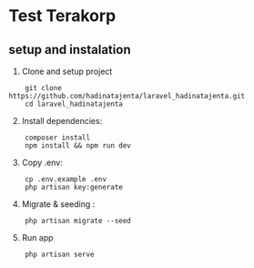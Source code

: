 # Test Terakorp

## setup and instalation
1. Clone and setup project
```
    git clone https://github.com/hadinatajenta/laravel_hadinatajenta.git
    cd laravel_hadinatajenta
```
2. Install dependencies:
```
    composer install
    npm install && npm run dev
```

3. Copy .env:
```
    cp .env.example .env
    php artisan key:generate
```

4. Migrate & seeding :
```
    php artisan migrate --seed
```
5. Run app
```
    php artisan serve
```
